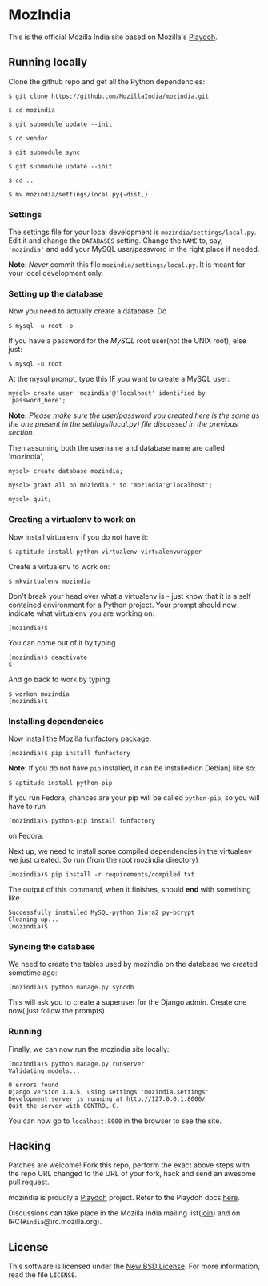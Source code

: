 MozIndia
==========

This is the official Mozilla India site based on Mozilla's [Playdoh][gh-playdoh].

## Running locally
Clone the github repo and get all the Python dependencies:

    $ git clone https://github.com/MozillaIndia/mozindia.git

    $ cd mozindia

    $ git submodule update --init

    $ cd vendor

    $ git submodule sync

    $ git submodule update --init

    $ cd ..

    $ mv mozindia/settings/local.py{-dist,}


### Settings
The settings file for your local development is `mozindia/settings/local.py`.
Edit it and change the `DATABASES` setting. Change the `NAME` to, say,
`'mozindia'` and add your MySQL user/password in the right place if needed.

**Note**: *Never* commit this file `mozindia/settings/local.py`. It is meant
for your local development only.


### Setting up the database
Now you need to actually create a database. Do

    $ mysql -u root -p

If you have a password for the *MySQL* root user(not the UNIX root),
else just:

    $ mysql -u root

At the mysql prompt, type this IF you want to create a MySQL user:

    mysql> create user 'mozindia'@'localhost' identified by 'password_here';

**Note:** *Please make sure the user/password you created here is the same as 
the one present in the settings(local.py) file discussed in the previous
section*.

Then assuming both the username and database name are called 'mozindia',

    mysql> create database mozindia;

    mysql> grant all on mozindia.* to 'mozindia'@'localhost';

    mysql> quit;


### Creating a virtualenv to work on
Now install virtualenv if you do not have it:

    $ aptitude install python-virtualenv virtualenvwrapper

Create a virtualenv to work on:

    $ mkvirtualenv mozindia

Don't break your head over what a virtualenv is - just know that it is a self 
contained environment for a Python project. Your prompt should now indicate
what virtualenv you are working on:

    (mozindia)$ 

You can come out of it by typing

    (mozindia)$ deactivate
    $ 

And go back to work by typing

    $ workon mozindia
    (mozindia)$ 


### Installing dependencies
Now install the Mozilla funfactory package:

    (mozindia)$ pip install funfactory

**Note**: If you do not have `pip` installed, it can be installed(on Debian)
like so:

    $ aptitude install python-pip

If you run Fedora, chances are your pip will be called `python-pip`, so you
will have to run

    (mozindia)$ python-pip install funfactory

on Fedora.

Next up, we need to install some compiled dependencies in the virtualenv we
just created. So run (from the root mozindia directory)

    (mozindia)$ pip install -r requirements/compiled.txt 

The output of this command, when it finishes, should **end** with something
like
    
    Successfully installed MySQL-python Jinja2 py-bcrypt
    Cleaning up...
    (mozindia)$ 


### Syncing the database
We need to create the tables used by mozindia on the database we created
sometime ago:

    (mozindia)$ python manage.py syncdb

This will ask you to create a superuser for the Django admin. Create one now(
just follow the prompts).


### Running
Finally, we can now run the mozindia site locally:

    (mozindia)$ python manage.py runserver
    Validating models...

    0 errors found
    Django version 1.4.5, using settings 'mozindia.settings'
    Development server is running at http://127.0.0.1:8000/
    Quit the server with CONTROL-C.


You can now go to `localhost:8000` in the browser to see the site. 


## Hacking
Patches are welcome! Fork this repo, perform the exact above steps with the
repo URL changed to the URL of your fork, hack and send an awesome pull
request.

mozindia is proudly a [Playdoh][gh-playdoh] project. Refer to the Playdoh
docs [here][docs].

Discussions can take place in the Mozilla India mailing list([join][mozindia-mailman])
and on IRC(`#india`@irc.mozilla.org).


## License
This software is licensed under the [New BSD License][BSD]. For more
information, read the file ``LICENSE``.

[gh-playdoh]: https://github.com/mozilla/playdoh
[docs]: http://playdoh.rtfd.org/
[BSD]: http://creativecommons.org/licenses/BSD/
[mozindia-mailman]: https://lists.mozilla.org/listinfo/community-india
